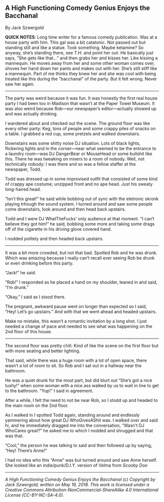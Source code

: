 ## A High Functioning Comedy Genius Enjoys the Bacchanal

By Jack Szwergold

**QUICK NOTES**: Long time writer for a famous comedy publication. Was at a house party with him. This gal was a bit catatonic. Not passed out but standing still and like a statue. Took something. Maybe ketamine? So anyway, she’s standing there, see T.H. and point her out. He basically just says, “She gets like that…” and then grabs her and kisses her. Like kissing a mannequin. He moves away from her and some other woman comes over, shoves her hand down her pants and makes out with her. She’s still stiff like a mannequin. Part of me thinks they knew her and she was cool with being treated like this during the “bacchanal” of the party. But it felt wrong. Never saw her again.

***

The party was weird because it was fun. It was honestly the first real house party I had been too in Madison that wasn’t at the Paper Towel Museum. It was also weird because Rob—our newspaper’s editor—actually showed up and was actually drinking.

I wandered about and checked out the scene. The ground floor was like every other party: Keg, tons of people and some crappy piles of snacks on a table. I grabbed a red cup, some pretzels and walked downstairs.

Downstairs was some shitty noise DJ situation. Lots of black lights, flickering lights and in the corner—near what seemed to be the entrance to a laundry room—was DJ DangerBear or MouseHead or some bullshit like this. There he was tweaking on mixers to a room of nobody. Well, not technically nobody: I was there and so was a fellow staffer at the newspaper, Todd.

Todd was dressed up in some improvised outfit that consisted of some kind of crappy ape costume; unzipped front and no ape head. Just his sweaty long-haired head.

“Isn’t this great!” he said while bobbing out of sync with the eletronic skronk playing trhough the sound system. I turned around and saw some people come downstairs, look around and then head back upstairs.

Todd and I were DJ WhatTheFucks’ only audience at that moment. “I can’t believe they got him!” he said, bobbing some more and taking some drags off of the cigarette in his driving glove covered hand.

I nodded politely and then headed back upstairs.

***

It was a bit more crowded, but not that bad. Spotted Rob and he was drunk. Which was amazing because I really can’t recall ever seeing Rob be drunk or even drinking before this party.

“Jack!” he said.

“Rob!” I responded as he placed a hand on my shoulder, leaned in and said, “I’m drunk.”

“Okay,” I said as I stood there.

The pregnant, awkward pause went on longer than expected so I said, “Hey! Let’s go upstairs.” And with that we went ahead and headed upstairs.

Make no mistake, this wasn’t a romantic invitation by a long shot. I just needed a change of pace and needed to see what was happening on the 2nd floor of this house.

***

The second floor was pretty chill. Kind of like the scene on the first floor but with more seating and better lighting.

That said, while there was a huge room with a lot of open space, there wasn’t a lot of room to sit. So Rob and I sat out in a hallway near the bathroom.

He was a quiet drunk for the most part, but did blurt out “She’s got a nice tushy!” when some woman with a nice ass walked by us to wait in line to get to the bathroom. “Yup!” I said in agreement.

After a while, I felt the need to not be near Rob, so I stodd up and headed to the main room on the 2nd floor.

As I walked in I spotted Todd again, standing around and endlessly yammering about how great DJ WhoGivesAShit was. I walked over and said hi, and he immediately dragged me into the conversation, “Wasn’t DJ WhoCares great?” he asked me to which I nodded and shrugged and that was that.

“Cool,” the person he was talking to said and then followed up by saying, “Hey! There’s Anne!”

I had no idea who this “Anne” was but turned around and saw Anne herself. She looked like an indie/punk/D.I.Y. version of Velma from *Scooby Doo*

***

*A High Functioning Comedy Genius Enjoys the Bacchanal (c) Copyright by Jack Szwergold; written on May 19, 2018. This work is licensed under a Creative Commons Attribution-NonCommercial-ShareAlike 4.0 International License (CC-BY-NC-SA-4.0).*